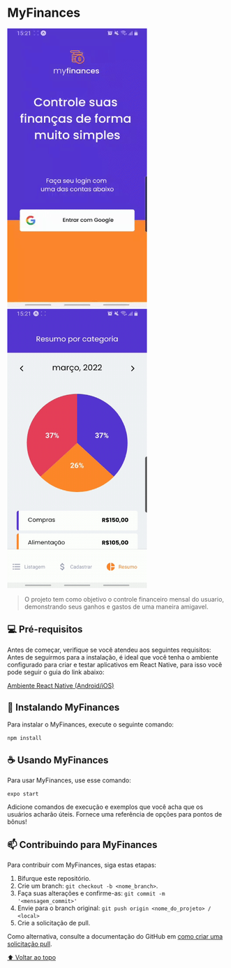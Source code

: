 # MyFinances

<!---Esses são exemplos. Veja https://shields.io para outras pessoas ou para personalizar este conjunto de escudos. Você pode querer incluir dependências, status do projeto e informações de licença aqui--->
<div>
  <img src="src\assets\to_readme\primeiro.gif" alt="exemplo imagem">
  <img src="src\assets\to_readme\segundo.gif" alt="exemplo imagem">
</div>



> O projeto tem como objetivo o controle financeiro mensal do usuario, demonstrando seus ganhos e gastos de uma maneira amigavel.

<!--### Ajustes e melhorias

O projeto ainda está em desenvolvimento e as próximas atualizações serão voltadas nas seguintes tarefas:

- [x] Tarefa 1
- [x] Tarefa 2
- [x] Tarefa 3
- [ ] Tarefa 4
- [ ] Tarefa 5--->

## 💻 Pré-requisitos

Antes de começar, verifique se você atendeu aos seguintes requisitos:
Antes de seguirmos para a instalação, é ideal que você tenha o ambiente configurado para criar e testar aplicativos em React Native, para isso você pode 
seguir o guia do link abaixo:

[Ambiente React Native (Android/iOS)](https://react-native.rocketseat.dev/)

## 🚀 Instalando MyFinances

Para instalar o MyFinances, execute o seguinte comando:

```
npm install
```

## ☕ Usando MyFinances

Para usar MyFinances, use esse comando:

```
expo start
```

Adicione comandos de execução e exemplos que você acha que os usuários acharão úteis. Fornece uma referência de opções para pontos de bônus!

## 📫 Contribuindo para MyFinances
<!---Se o seu README for longo ou se você tiver algum processo ou etapas específicas que deseja que os contribuidores sigam, considere a criação de um arquivo CONTRIBUTING.md separado--->
Para contribuir com MyFinances, siga estas etapas:

1. Bifurque este repositório.
2. Crie um branch: `git checkout -b <nome_branch>`.
3. Faça suas alterações e confirme-as: `git commit -m '<mensagem_commit>'`
4. Envie para o branch original: `git push origin <nome_do_projeto> / <local>`
5. Crie a solicitação de pull.

Como alternativa, consulte a documentação do GitHub em [como criar uma solicitação pull](https://help.github.com/en/github/collaborating-with-issues-and-pull-requests/creating-a-pull-request).


[⬆ Voltar ao topo](#MyFinances)<br>
